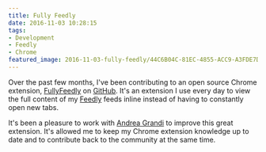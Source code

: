 ```yaml
---
title: Fully Feedly
date: 2016-11-03 10:28:15
tags:
- Development
- Feedly
- Chrome
featured_image: 2016-11-03-fully-feedly/44C6B04C-81EC-4855-ACC9-A3FDE7DE8222.jpg
---
```

Over the past few months, I've been contributing to an open source Chrome extension, [FullyFeedly](https://chrome.google.com/webstore/detail/fullyfeedly/ikdncbjpcpkheefmnbicggciklkeebmp) on [GitHub](https://github.com/Muffo/fullyfeedly). It's an extension I use every day to view the full content of my [Feedly](https://feedly.com) feeds inline instead of having to constantly open new tabs. 

It's been a pleasure to work with [Andrea Grandi](http://muffo.it/) to improve this great extension. It's allowed me to keep my Chrome extension knowledge up to date and to contribute back to the community at the same time.
